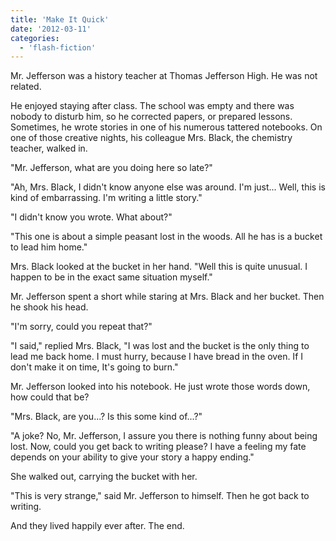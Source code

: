 ```yaml
---
title: 'Make It Quick'
date: '2012-03-11'
categories:
  - 'flash-fiction'
---
```


Mr. Jefferson was a history teacher at Thomas Jefferson High. He was not
related.

He enjoyed staying after class. The school was empty and there was nobody to
disturb him, so he corrected papers, or prepared lessons. Sometimes, he wrote
stories in one of his numerous tattered notebooks. On one of those creative
nights, his colleague Mrs. Black, the chemistry teacher, walked in.

"Mr. Jefferson, what are you doing here so late?"

"Ah, Mrs. Black, I didn't know anyone else was around. I'm just... Well, this is
kind of embarrassing. I'm writing a little story."

"I didn't know you wrote. What about?"

"This one is about a simple peasant lost in the woods. All he has is a bucket to
lead him home."

Mrs. Black looked at the bucket in her hand. "Well this is quite unusual. I
happen to be in the exact same situation myself."

Mr. Jefferson spent a short while staring at Mrs. Black and her bucket. Then he
shook his head.

"I'm sorry, could you repeat that?"

"I said," replied Mrs. Black, "I was lost and the bucket is the only thing to
lead me back home. I must hurry, because I have bread in the oven. If I don't
make it on time, It's going to burn."

Mr. Jefferson looked into his notebook. He just wrote those words down, how
could that be?

"Mrs. Black, are you...? Is this some kind of...?"

"A joke? No, Mr. Jefferson, I assure you there is nothing funny about being
lost. Now, could you get back to writing please? I have a feeling my fate
depends on your ability to give your story a happy ending."

She walked out, carrying the bucket with her.

"This is very strange," said Mr. Jefferson to himself. Then he got back to
writing.

And they lived happily ever after. The end.
